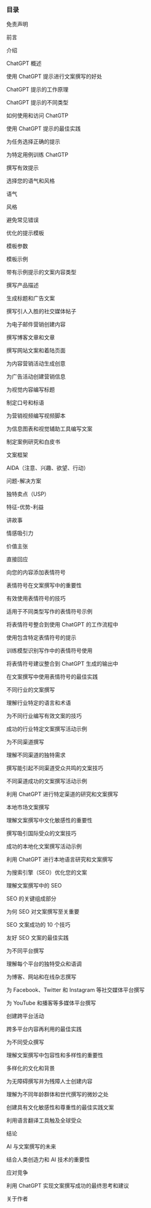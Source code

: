 ### 目录

免责声明

前言

介绍

ChatGPT 概述

使用 ChatGPT 提示进行文案撰写的好处

ChatGPT 提示的工作原理

ChatGPT 提示的不同类型

如何使用和访问 ChatGTP

使用 ChatGPT 提示的最佳实践

为任务选择正确的提示

为特定用例训练 ChatGTP

撰写有效提示

选择您的语气和风格

语气

风格

避免常见错误

优化的提示模板

模板参数

模板示例

带有示例提示的文案内容类型

撰写产品描述

生成标题和广告文案

撰写引人入胜的社交媒体帖子

为电子邮件营销创建内容

撰写博客文章和文章

撰写网站文案和着陆页面

为内容营销活动生成创意

为广告活动创建营销信息

为视觉内容编写标题

制定口号和标语

为营销视频编写视频脚本

为信息图表和视觉辅助工具编写文案

制定案例研究和白皮书

文案框架

AIDA（注意、兴趣、欲望、行动）

问题-解决方案

独特卖点（USP）

特征-优势-利益

讲故事

情感吸引力

价值主张

直接回应

向您的内容添加表情符号

表情符号在文案撰写中的重要性

有效使用表情符号的技巧

适用于不同类型写作的表情符号示例

将表情符号整合到使用 ChatGPT 的工作流程中

使用包含特定表情符号的提示

训练模型识别写作中的表情符号使用

将表情符号建议整合到 ChatGPT 生成的输出中

在文案撰写中使用表情符号的最佳实践

不同行业的文案撰写

理解行业特定的语言和术语

为不同行业编写有效文案的技巧

成功的行业特定文案撰写活动示例

为不同渠道撰写

理解不同渠道的独特需求

撰写能引起不同渠道受众共鸣的文案技巧

不同渠道成功的文案撰写活动示例

利用 ChatGPT 进行特定渠道的研究和文案撰写

本地市场文案撰写

理解文案撰写中文化敏感性的重要性

撰写吸引国际受众的文案技巧

成功的本地化文案撰写活动示例

利用 ChatGPT 进行本地语言研究和文案撰写

为搜索引擎（SEO）优化您的文案

理解文案撰写中的 SEO

SEO 的关键组成部分

为何 SEO 对文案撰写至关重要

SEO 文案成功的 10 个技巧

友好 SEO 文案的最佳实践

为不同平台撰写

理解每个平台的独特受众和语调

为博客、网站和在线杂志撰写

为 Facebook、Twitter 和 Instagram 等社交媒体平台撰写

为 YouTube 和播客等多媒体平台撰写

创建跨平台活动

跨多平台内容再利用的最佳实践

为不同受众撰写

理解文案撰写中包容性和多样性的重要性

多样化的文化和背景

为无障碍撰写并为残障人士创建内容

理解为不同年龄群体和世代撰写的微妙之处

创建具有文化敏感性和尊重性的最佳实践文案

利用语言翻译工具触及全球受众

结论

AI 与文案撰写的未来

结合人类创造力和 AI 技术的重要性

应对竞争

利用 ChatGPT 实现文案撰写成功的最终思考和建议

关于作者

